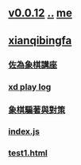 
## [v0.0.12](https://github.com/littleflute/cchess/edit/master/ref/pu/readme.md) [..](..) [me](https://littleflute.github.io/cchess/ref/pu/)
## [xianqibingfa](xianqibingfa)
### [佐為象棋講座](zuowei)
### [xd play log](xd)
### [象棋騙著與對策](PianZhaoYuDuiCe)
### [index.js](index.js)
### [test1.html](test1.html)
